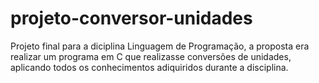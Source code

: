 # projeto-conversor-unidades
Projeto final para a diciplina Linguagem de Programação, a proposta era realizar um programa em C que realizasse conversões de unidades, aplicando todos os conhecimentos adiquiridos durante a disciplina.
